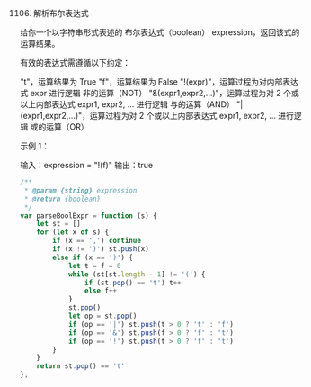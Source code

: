 1106. 解析布尔表达式

给你一个以字符串形式表述的 布尔表达式（boolean） expression，返回该式的运算结果。

有效的表达式需遵循以下约定：

"t"，运算结果为 True
"f"，运算结果为 False
"!(expr)"，运算过程为对内部表达式 expr 进行逻辑 非的运算（NOT）
"&(expr1,expr2,...)"，运算过程为对 2 个或以上内部表达式 expr1, expr2, ... 进行逻辑 与的运算（AND）
"|(expr1,expr2,...)"，运算过程为对 2 个或以上内部表达式 expr1, expr2, ... 进行逻辑 或的运算（OR）
 

示例 1：

输入：expression = "!(f)"
输出：true
```js
/**
 * @param {string} expression
 * @return {boolean}
 */
var parseBoolExpr = function (s) {
    let st = []
    for (let x of s) {
        if (x == ',') continue
        if (x != ')') st.push(x)
        else if (x == ')') {
            let t = f = 0
            while (st[st.length - 1] != '(') {
                if (st.pop() == 't') t++
                else f++
            }
            st.pop()
            let op = st.pop()
            if (op == '|') st.push(t > 0 ? 't' : 'f')
            if (op == '&') st.push(f > 0 ? 'f' : 't')
            if (op == '!') st.push(t > 0 ? 'f' : 't')
        }
    }
    return st.pop() == 't'
};